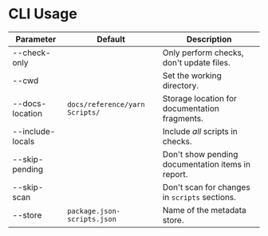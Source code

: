 # CLI Usage

| Parameter        | Default                        | Description                                       |
| ---------------- | ------------------------------ | ------------------------------------------------- |
| --check-only     |                                | Only perform checks, don't update files.          |
| --cwd            |                                | Set the working directory.                        |
| --docs-location  | `docs/reference/yarn Scripts/` | Storage location for documentation fragments.     |
| --include-locals |                                | Include _all_ scripts in checks.                  |
| --skip-pending   |                                | Don't show pending documentation items in report. |
| --skip-scan      |                                | Don't scan for changes in `scripts` sections.     |
| --store          | `package.json-scripts.json`    | Name of the metadata store.                       |
